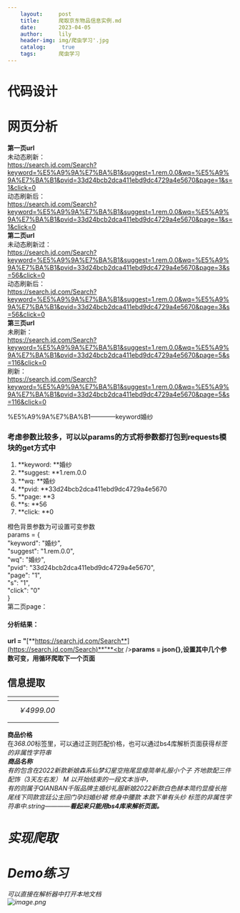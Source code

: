 ```yaml
---
    layout:     post
    title:      爬取京东物品信息实例.md
    date:       2023-04-05
    author:     lily
    header-img: img/爬虫学习'.jpg
    catalog: 	 true
    tags:       爬虫学习
---
```


<a name="o3cxG"></a>
# 代码设计
<a name="EWr9F"></a>
# 网页分析
**第一页url**<br />未动态刷新：<br />https://search.jd.com/Search?keyword=%E5%A9%9A%E7%BA%B1&suggest=1.rem.0.0&wq=%E5%A9%9A%E7%BA%B1&pvid=33d24bcb2dca411ebd9dc4729a4e5670&page=1&s=1&click=0<br />动态刷新后：<br />https://search.jd.com/Search?keyword=%E5%A9%9A%E7%BA%B1&suggest=1.rem.0.0&wq=%E5%A9%9A%E7%BA%B1&pvid=33d24bcb2dca411ebd9dc4729a4e5670&page=1&s=1&click=0<br />**第二页url**<br />未动态刷新过：<br />https://search.jd.com/Search?keyword=%E5%A9%9A%E7%BA%B1&suggest=1.rem.0.0&wq=%E5%A9%9A%E7%BA%B1&pvid=33d24bcb2dca411ebd9dc4729a4e5670&page=3&s=56&click=0<br />动态刷新后：<br />https://search.jd.com/Search?keyword=%E5%A9%9A%E7%BA%B1&suggest=1.rem.0.0&wq=%E5%A9%9A%E7%BA%B1&pvid=33d24bcb2dca411ebd9dc4729a4e5670&page=3&s=56&click=0<br />**第三页url**<br />未刷新：<br />https://search.jd.com/Search?keyword=%E5%A9%9A%E7%BA%B1&suggest=1.rem.0.0&wq=%E5%A9%9A%E7%BA%B1&pvid=33d24bcb2dca411ebd9dc4729a4e5670&page=5&s=116&click=0<br />刷新：<br />https://search.jd.com/Search?keyword=%E5%A9%9A%E7%BA%B1&suggest=1.rem.0.0&wq=%E5%A9%9A%E7%BA%B1&pvid=33d24bcb2dca411ebd9dc4729a4e5670&page=5&s=116&click=0

%E5%A9%9A%E7%BA%B1————keyword婚纱
<a name="qIch0"></a>
### 考虑参数比较多，可以以params的方式将参数都打包到requests模块的get方式中

1. **keyword: **婚纱
2. **suggest: **1.rem.0.0
3. **wq: **婚纱
4. **pvid: **33d24bcb2dca411ebd9dc4729a4e5670
5. **page: **3
6. **s: **56
7. **click: **0

橙色背景参数为可设置可变参数<br />params = {<br />        "keyword": "婚纱",<br />        "suggest": "1.rem.0.0",<br />        "wq": "婚纱",<br />        "pvid": "33d24bcb2dca411ebd9dc4729a4e5670",<br />        "page": "1",<br />        "s": "1",<br />        "click": "0"<br />}<br />第二页page：
<a name="HJI3T"></a>
#### 分析结果：
**url = "**[**https://search.jd.com/Search**](https://search.jd.com/Search)**"**<br />**params = json{},设置其中几个参数可变，用循环爬取下一个页面**
<a name="JaY7V"></a>
## 信息提取
| <div class="p-price"> |  |
| --- | --- |
|  | 							<strong class="J_100009077475" data-presale="0" data-done="1" > |
|  | 									<em>￥</em><i data-price="100009077475">4999.00</i> |
|  | 							</strong> |
|  | 						</div> |

**商品价格**<br />在<i data-price="70127328173">368.00</i>标签里，可以通过正则匹配价格，也可以通过bs4库解析页面获得<i>标签的非属性字符串<br />**商品名称**<br />有的包含在</font>2022新款新娘森系仙梦幻星空拖尾显瘦简单礼服小个子 齐地款配三件配饰（3天左右发） M</em>  以</font>开始</em>结束的一段文本当中，<br />有的则属于<em>QIANBAN千阪品牌主<font class="skcolor_ljg">婚纱</font>礼服新娘2022新款白色赫本简约显瘦长拖尾线下同款宫廷公主回门孕妇<font class="skcolor_ljg">婚纱</font>裙 修身中腰款 本款下单有头纱</em>    <em>标签的非属性字符串中.string————**看起来只能用bs4库来解析页面。**
<a name="C8iJP"></a>
# 实现爬取

<a name="b4e0q"></a>
# Demo练习
可以直接在解析器中打开本地文档<br />![image.png](https://cdn.nlark.com/yuque/0/2022/png/1238904/1658643310214-da574b16-916d-4bc0-9c2b-ab8ec2157e58.png#clientId=u096bd31c-1fd7-4&from=paste&height=118&id=ud6ddef07&name=image.png&originHeight=177&originWidth=1182&originalType=binary&ratio=1&rotation=0&showTitle=false&size=138145&status=done&style=none&taskId=u4a6c0d01-c8b5-4c25-9c1c-48fd3b02024&title=&width=788)
